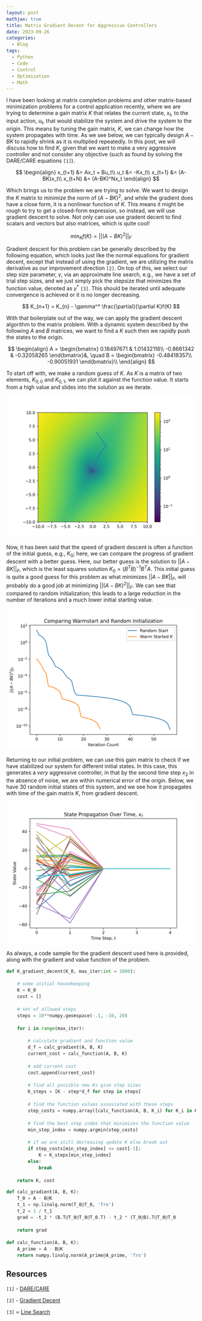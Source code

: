 ```yaml
---
layout: post
mathjax: true
title: Matrix Gradient Decent for Aggressive Controllers
date: 2023-09-26
categories:
  - Blog
tags:
  - Python
  - Code
  - Control
  - Optimization
  - Math
---
```


I have been looking at matrix completion problems and other matrix-based minimization problems for a control application recently, where we are trying to determine a gain matrix $K$ that relates the current state, $x_t$, to the input action, $u_t$, that would stabilize the system and drive the system to the origin. This means by tuning the gain matrix, $K$, we can change how the system propagates with time. As we see below, we can typically design $A-BK$ to rapidly shrink as it is multiplied repeatedly. In this post, we will discuss how to find $K$, given that we want to make a very aggressive controller and not consider any objective (such as found by solving the DARE/CARE equations `[1]`).  

$$
\begin{align}
x_{t+1} &= Ax_t + Bu_t\\
u_t &= -Kx_t\\
x_{t+1} &= (A-BK)x_t\\
x_{t+N} &= (A-BK)^Nx_t
\end{align}
$$

Which brings us to the problem we are trying to solve. We want to design the $K$ matrix to minimize the norm of $(A-BK)^2$, and while the gradient does have a close form, it is a nonlinear function of $K$. This means it might be rough to try to get a closed-form expression, so instead, we will use gradient descent to solve. Not only can use use gradent decent to find scalars and vectors but also matrices, which is quite cool!

$$
\min_{K} f(K) = ||(A - BK)^2||_F
$$

Gradient descent for this problem can be generally described by the following equation, which looks just like the normal equations for gradient decent, except that instead of using the gradient, we are utilizing the matrix derivative as our improvement direction `[2]`. On top of this, we select our step size parameter, $\gamma$, via an approximate line search, e.g., we have a set of trial step sizes, and we just simply pick the stepsize that minimizes the function value, denoted as $\gamma^*$ `[3]`. This should be iterated until adequate convergence is achieved or it is no longer decreasing. 

$$
K_{n+1} = K_{n} - \gamma^* \frac{\partial}{\partial K}f(K)
$$

With that boilerplate out of the way, we can apply the gradient descent algorithm to the matrix problem. With a dynamic system described by the following $A$ and $B$ matrices, we want to find a $K$ such then we rapidly push the states to the origin.

$$
\begin{align}
A = \begin{bmatrix}
0.18497671 & 1.01432116\\
-0.8661342 & -0.32058265
\end{bmatrix}&, \quad B = \begin{bmatrix}
-0.48418357\\
-0.90051931
\end{bmatrix}\\
\end{align}
$$

To start off with, we make a random guess of $K$. As $K$ is a matrix of two elements, $K_{0,0}$ and $K_{0,1}$, we can plot it against the function value. It starts from a high value and slides into the solution as we iterate.  

![image](/assets/imgs/path_random.png)

Now, it has been said that the speed of gradient descent is often a function of the initial guess, e.g., $K_0$; here, we can compare the progress of gradient descent with a better guess. Here, our better guess is the solution to $\vert\vert A - BK\vert\vert_F$, which is the least squares solution $K_0 = (B^TB)^{-1}B^TA$. This initial guess is quite a good guess for this problem as what minimizes $\vert\vert A - BK\vert\vert_F$, will probably do a good job at minimizing $\vert\vert(A - BK)^2\vert\vert_F$. We can see that compared to random initialization; this leads to a large reduction in the number of iterations and a much lower initial starting value.

![image](/assets/imgs/grad_decent_update.png)

Returning to our initial problem, we can use this gain matrix to check if we have stabilized our system for different initial states. In this case, this generates a *very* aggressive controller, in that by the second time step $x_{2}$ in the absence of noise, we are within numerical error of the origin. Below, we have 30 random initial states of this system, and we see how it propagates with time of the gain matrix $K$, from gradient descent.

![image](/assets/imgs/SystemDynamics.png)

As always, a code sample for the gradient descent used here is provided, along with the gradient and value function of the problem. 


```python
def K_gradient_decent(K_0, max_iter:int = 1000):
    
    # some initial housekeeping 
    K = K_0
    cost = []
    
    # set of allowed steps
    steps = 10**numpy.geomspace(-.1, -10, 20)

    for i in range(max_iter):
        
        # calculate gradient and function value
        d_f = calc_gradient(A, B, K)
        current_cost = calc_function(A, B, K)
        
        # add current cost
        cost.append(current_cost)
        
        # find all possible new Ks give step sizes
        K_steps = [K - step*d_f for step in steps]
        
        # find the function values assosiated with these steps
        step_costs = numpy.array([calc_function(A, B, K_i) for K_i in K_steps])
        
        # find the best step index that minimizes the function value
        min_step_index = numpy.argmin(step_costs)
        
        # if we are still decreasing update K else break out
        if step_costs[min_step_index] <= cost[-1]:
            K = K_steps[min_step_index]
        else:
            break
    
    return K, cost
```

```python
def calc_gradient(A, B, K):
    T_0 = A - B@K
    t_1 = np.linalg.norm(T_0@T_0, 'fro')
    t_2 = 1 / t_1
    grad = -t_2 * (B.T@T_0@T_0@T_0.T) - t_2 * (T_0@B).T@T_0@T_0

    return grad

def calc_function(A, B, K):    
    A_prime = A - B@K
    return numpy.linalg.norm(A_prime@A_prime, 'fro')
```

## Resources

`[1]` - [DARE/CARE](https://en.wikipedia.org/wiki/Algebraic_Riccati_equation)

`[2]` - [Gradient Decent](https://en.wikipedia.org/wiki/Gradient_descent)

`[3]` = [Line Search](https://en.wikipedia.org/wiki/Line_search)
